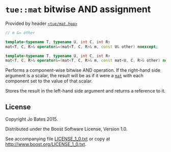 `tue::mat` bitwise AND assignment
=================================
Provided by header [`<tue/mat.hpp>`](../../headers/mat.md)

```c++
// m &= other

template<typename T, typename U, int C, int R>
mat<T, C, R>& operator&=(mat<T, C, R>& m, const U& other) noexcept;

template<typename T, typename U, int C, int R>
mat<T, C, R>& operator&=(mat<T, C, R>& m, const mat<U, C, R>& other) noexcept;
```

Performs a component-wise bitwise AND operation. If the right-hand side argument
is a scalar, the result will be as if it were a [`mat`](../../headers/mat.md)
with each component set to the value of that scalar.

Stores the result in the left-hand side argument and returns a reference to it.

License
-------
Copyright Jo Bates 2015.

Distributed under the Boost Software License, Version 1.0.

See accompanying file [LICENSE_1_0.txt](../../../LICENSE_1_0.txt) or copy at
http://www.boost.org/LICENSE_1_0.txt.
